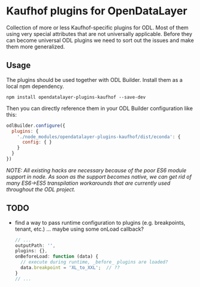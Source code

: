 # Kaufhof plugins for OpenDataLayer
Collection of more or less Kaufhof-specific plugins for ODL. Most of them using very special attributes
that are not universally applicable. Before they can become universal ODL plugins we need to sort out
the issues and make them more generalized.

## Usage
The plugins should be used together with ODL Builder. Install them as a local npm dependency.

    npm install opendatalayer-plugins-kaufhof --save-dev

Then you can directly reference them in your ODL Builder configuration like this:

```javascript
odlBuilder.configure({
  plugins: {
    './node_modules/opendatalayer-plugins-kaufhof/dist/econda': {
      config: { }
    }
  }
})
```

*NOTE: All existing hacks are necessary because of the poor ES6 module support in node. As soon as the support becomes native,
we can get rid of many ES6->ES5 transpilation workarounds that are currently used throughout the ODL project.*

## TODO
- find a way to pass runtime configuration to plugins (e.g. breakpoints, tenant, etc.) ... maybe using some onLoad callback?
  ```javascript
  // ...
  outputPath: '',
  plugins: {},
  onBeforeLoad: function (data) {
    // execute during runtime, _before_ plugins are loaded?
    data.breakpoint = 'XL_to_XXL';  // ??
  }
  // ...

  ```